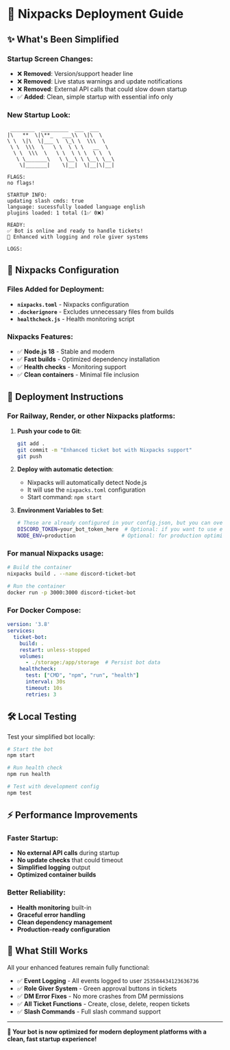 # 🚀 Nixpacks Deployment Guide

## ✨ What's Been Simplified

### Startup Screen Changes:
- ❌ **Removed**: Version/support header line
- ❌ **Removed**: Live status warnings and update notifications
- ❌ **Removed**: External API calls that could slow down startup
- ✅ **Added**: Clean, simple startup with essential info only

### New Startup Look:
```
 ________  _________  ___  ___     
|\   **  \|\**_   ___\\  \|\  \
\ \  \|\  \|___ \  \_\ \  \\\  \
 \ \  \\\  \   \ \  \ \ \   __  \
  \ \  \\\  \   \ \  \ \ \  \ \  \
   \ \_______\   \ \__\ \ \__\ \__\
    \|_______|    \|__|  \|__|\|__|

FLAGS:
no flags!

STARTUP INFO:
updating slash cmds: true
language: sucessfully loaded language english
plugins loaded: 1 total (1✅ 0❌)

READY:
✅ Bot is online and ready to handle tickets!
🎫 Enhanced with logging and role giver systems

LOGS:
```

## 🐳 Nixpacks Configuration

### Files Added for Deployment:
- **`nixpacks.toml`** - Nixpacks configuration
- **`.dockerignore`** - Excludes unnecessary files from builds
- **`healthcheck.js`** - Health monitoring script

### Nixpacks Features:
- ✅ **Node.js 18** - Stable and modern
- ✅ **Fast builds** - Optimized dependency installation
- ✅ **Health checks** - Monitoring support
- ✅ **Clean containers** - Minimal file inclusion

## 🚀 Deployment Instructions

### For Railway, Render, or other Nixpacks platforms:

1. **Push your code to Git**:
   ```bash
   git add .
   git commit -m "Enhanced ticket bot with Nixpacks support"
   git push
   ```

2. **Deploy with automatic detection**:
   - Nixpacks will automatically detect Node.js
   - It will use the `nixpacks.toml` configuration
   - Start command: `npm start`

3. **Environment Variables to Set**:
   ```bash
   # These are already configured in your config.json, but you can override:
   DISCORD_TOKEN=your_bot_token_here  # Optional: if you want to use env vars
   NODE_ENV=production               # Optional: for production optimizations
   ```

### For manual Nixpacks usage:

```bash
# Build the container
nixpacks build . --name discord-ticket-bot

# Run the container
docker run -p 3000:3000 discord-ticket-bot
```

### For Docker Compose:

```yaml
version: '3.8'
services:
  ticket-bot:
    build: .
    restart: unless-stopped
    volumes:
      - ./storage:/app/storage  # Persist bot data
    healthcheck:
      test: ["CMD", "npm", "run", "health"]
      interval: 30s
      timeout: 10s
      retries: 3
```

## 🛠️ Local Testing

Test your simplified bot locally:

```bash
# Start the bot
npm start

# Run health check
npm run health

# Test with development config
npm test
```

## ⚡ Performance Improvements

### Faster Startup:
- **No external API calls** during startup
- **No update checks** that could timeout
- **Simplified logging** output
- **Optimized container builds**

### Better Reliability:
- **Health monitoring** built-in
- **Graceful error handling** 
- **Clean dependency management**
- **Production-ready configuration**

## 🎯 What Still Works

All your enhanced features remain fully functional:
- ✅ **Event Logging** - All events logged to user `253584434123636736`
- ✅ **Role Giver System** - Green approval buttons in tickets
- ✅ **DM Error Fixes** - No more crashes from DM permissions
- ✅ **All Ticket Functions** - Create, close, delete, reopen tickets
- ✅ **Slash Commands** - Full slash command support

---

**🎉 Your bot is now optimized for modern deployment platforms with a clean, fast startup experience!**
